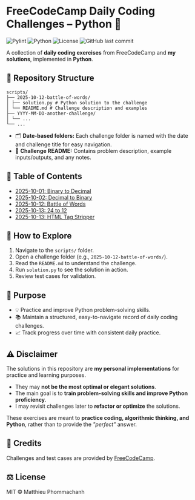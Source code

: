 # FreeCodeCamp Daily Coding Challenges – Python 🐍

![Pylint](https://github.com/phommacm/fcc-daily-coding-challenges/actions/workflows/pylint.yml/badge.svg)
![Python](https://img.shields.io/badge/python-3.11-blue)
![License](https://img.shields.io/badge/license-MIT-green)
![GitHub last commit](https://img.shields.io/github/last-commit/phommacm/fcc-daily-coding-challenges)

A collection of **daily coding exercises** from FreeCodeCamp and **my solutions**, implemented in **Python**.

## 📁 Repository Structure

```
scripts/
├── 2025-10-12-battle-of-words/
│ ├── solution.py # Python solution to the challenge
│ └── README.md # Challenge description and examples
├── YYYY-MM-DD-another-challenge/
│ └── ...
└── ...
```

- 🗂️ **Date-based folders:** Each challenge folder is named with the date and challenge title for easy navigation.
- 📄 **Challenge README:** Contains problem description, example inputs/outputs, and any notes.

## 📝 Table of Contents

- [2025-10-01: Binary to Decimal](scripts/2025-10-01_binary-to-decimal/README.md)
- [2025-10-02: Decimal to Binary](scripts/2025-10-02_decimal-to-binary/README.md)
- [2025-10-12: Battle of Words](scripts/2025-10-12_battle-of-words/README.md)
- [2025-10-13: 24 to 12](scripts/2025-10-13_24-to-12/README.md)
- [2025-10-13: HTML Tag Stripper](scripts/2025-10-15_html-tag-stripper/README.md)
<!-- ➕ Add new challenges below as you go -->
<!-- - [YYYY-MM-DD: Challenge Title](scripts/YYYY-MM-DD-challenge-title/README.md) -->

## 🚀 How to Explore

1. Navigate to the `scripts/` folder.  
2. Open a challenge folder (e.g., `2025-10-12-battle-of-words/`).  
3. Read the `README.md` to understand the challenge.  
4. Run `solution.py` to see the solution in action.  
5. Review test cases for validation.

## 🎯 Purpose

- 💡 Practice and improve Python problem-solving skills.  
- 📚 Maintain a structured, easy-to-navigate record of daily coding challenges.  
- 📈 Track progress over time with consistent daily practice.

## ⚠️ Disclaimer

The solutions in this repository are **my personal implementations** for practice and learning purposes.  

- They may **not be the most optimal or elegant solutions**.  
- The main goal is to **train problem-solving skills and improve Python proficiency**.  
- I may revisit challenges later to **refactor or optimize** the solutions.  

These exercises are meant to **practice coding, algorithmic thinking, and Python**, rather than to provide the *"perfect"* answer.


## 📜 Credits

Challenges and test cases are provided by [FreeCodeCamp](https://www.freecodecamp.org/learn/daily-coding-challenge/archive).

## ⚖️ License

MIT © Matthieu Phommachanh